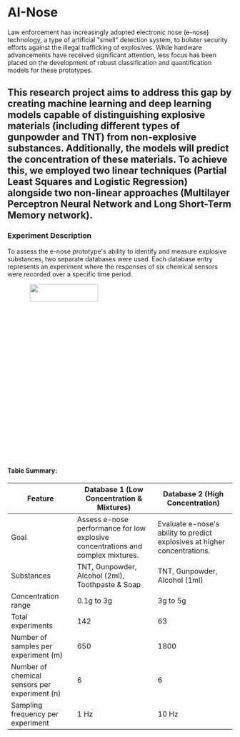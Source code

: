 # AI-Nose

Law enforcement has increasingly adopted electronic nose (e-nose) technology, a type of artificial "smell" detection
system, to bolster
security efforts against the illegal trafficking of explosives. While hardware advancements have received significant
attention, less focus has been placed on the development of robust classification and quantification models for these
prototypes.

This research project aims to address this gap by creating machine learning and deep learning models capable of
distinguishing explosive materials (including different types of gunpowder and TNT) from non-explosive substances.
Additionally, the models will predict the concentration of these materials. To achieve this, we
employed two linear techniques (Partial Least Squares and Logistic Regression) alongside two non-linear approaches
(Multilayer Perceptron Neural Network and Long Short-Term Memory network).
---

### Experiment Description

To assess the e-nose prototype's ability to identify and measure explosive substances, two separate databases were used.
Each database entry represents an experiment where the responses of six chemical sensors were recorded over a specific
time period.

<img src="C:\Users\dkdel\PycharmProjects\AI-Nose\Files\Fig1.svg" width="55%" height="10%" style="margin-left:10%">

#### Table Summary:

<table>
<thead>
  <tr>
    <th>Feature</th>
    <th>Database 1 (Low Concentration & Mixtures)</th>
    <th>Database 2 (High Concentration)</th>
  </tr>
</thead>
<tbody>
  <tr>
    <td>Goal</td>
    <td>Assess e-nose performance for low explosive concentrations and complex mixtures.</td>
    <td>Evaluate e-nose's ability to predict explosives at higher concentrations.</td>
  </tr>
  <tr>
    <td>Substances</td>
    <td>TNT, Gunpowder, Alcohol (2ml), Toothpaste & Soap</td>
    <td>TNT, Gunpowder, Alcohol (1ml)</td>
  </tr>
  <tr>
    <td>Concentration range</td>
    <td>0.1g to 3g</td>
    <td>3g to 5g</td>
  </tr>
  <tr>
    <td>Total experiments</td>
    <td>142</td>
    <td>63</td>
  </tr>
  <tr>
    <td>Number of samples per experiment (m)</td>
    <td>650</td>
    <td>1800</td>
  </tr>
  <tr>
    <td>Number of chemical sensors per experiment (n)</td>
    <td>6</td>
    <td>6</td>
  </tr>
  <tr>
    <td>Sampling frequency per experiment</td>
    <td>1 Hz</td>
    <td>10 Hz</td>
  </tr>
  </tbody>
</table>



